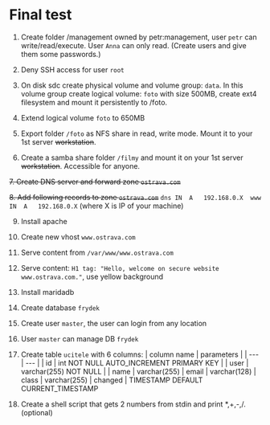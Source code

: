 # Final test

1. Create folder /management owned by petr:management, user `petr` can write/read/execute. User `Anna` can only read. (Create users and give them some passwords.)

2. Deny SSH access for user `root`

3. On disk sdc create physical volume and volume group: `data`. In this volume group create logical volume: `foto` with size 500MB, create ext4 filesystem and mount it persistently to /foto.

4. Extend logical volume `foto` to 650MB

5. Export folder `/foto` as NFS share in read, write mode. Mount it to your 1st server ~~workstation~~.

6. Create a samba share folder `/filmy` and mount it on your 1st server ~~workstation~~. Accessible for anyone.

~~7. Create DNS server and forward zone `ostrava.com`~~

~~8. Add following records to zone `ostrava.com`~~
    ```
    dns IN  A   192.168.0.X 
    www IN  A   192.168.0.X
    ```
    (where X is IP of your machine)

9. Install apache

10. Create new vhost `www.ostrava.com`

11. Serve content from `/var/www/www.ostrava.com`

12. Serve content: `H1 tag: "Hello, welcome on secure website www.ostrava.com."`, use yellow background

13. Install maridadb

4. Create database `frydek`

15. Create user `master`, the user can login from any location

16. User `master` can manage DB `frydek` 

17. Create table `ucitele` with 6 columns:
    | column name | parameters |
    | --- | --- |
    | id | int NOT NULL AUTO_INCREMENT PRIMARY KEY |
    | user | varchar(255) NOT NULL |
    | name | varchar(255)
    | email | varchar(128)
    | class | varchar(255)
    | changed | TIMESTAMP DEFAULT CURRENT_TIMESTAMP

18. Create a shell script that gets 2 numbers from stdin and print *,+,-,/. (optional)